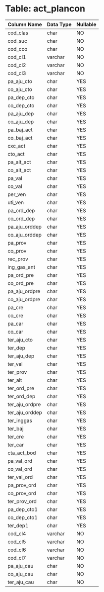 # Table: act_plancon

| Column Name | Data Type | Nullable |
|-------------|-----------|----------|
| cod_clas | char | NO |
| cod_suc | char | NO |
| cod_cco | char | NO |
| cod_cl1 | varchar | NO |
| cod_cl2 | varchar | NO |
| cod_cl3 | varchar | NO |
| pa_aju_cto | char | YES |
| co_aju_cto | char | YES |
| pa_dep_cto | char | YES |
| co_dep_cto | char | YES |
| pa_aju_dep | char | YES |
| co_aju_dep | char | YES |
| pa_baj_act | char | YES |
| co_baj_act | char | YES |
| cxc_act | char | YES |
| cto_act | char | YES |
| pa_alt_act | char | YES |
| co_alt_act | char | YES |
| pa_val | char | YES |
| co_val | char | YES |
| per_ven | char | YES |
| uti_ven | char | YES |
| pa_ord_dep | char | YES |
| co_ord_dep | char | YES |
| pa_aju_orddep | char | YES |
| co_aju_orddep | char | YES |
| pa_prov | char | YES |
| co_prov | char | YES |
| rec_prov | char | YES |
| ing_gas_ant | char | YES |
| pa_ord_pre | char | YES |
| co_ord_pre | char | YES |
| pa_aju_ordpre | char | YES |
| co_aju_ordpre | char | YES |
| pa_cre | char | YES |
| co_cre | char | YES |
| pa_car | char | YES |
| co_car | char | YES |
| ter_aju_cto | char | YES |
| ter_dep | char | YES |
| ter_aju_dep | char | YES |
| ter_val | char | YES |
| ter_prov | char | YES |
| ter_alt | char | YES |
| ter_ord_pre | char | YES |
| ter_ord_dep | char | YES |
| ter_aju_ordpre | char | YES |
| ter_aju_orddep | char | YES |
| ter_inggas | char | YES |
| ter_baj | char | YES |
| ter_cre | char | YES |
| ter_car | char | YES |
| cta_act_bod | char | YES |
| pa_val_ord | char | YES |
| co_val_ord | char | YES |
| ter_val_ord | char | YES |
| pa_prov_ord | char | YES |
| co_prov_ord | char | YES |
| ter_prov_ord | char | YES |
| pa_dep_cto1 | char | YES |
| co_dep_cto1 | char | YES |
| ter_dep1 | char | YES |
| cod_cl4 | varchar | NO |
| cod_cl5 | varchar | NO |
| cod_cl6 | varchar | NO |
| cod_cl7 | varchar | NO |
| pa_aju_cau | char | NO |
| co_aju_cau | char | NO |
| ter_aju_cau | char | NO |
